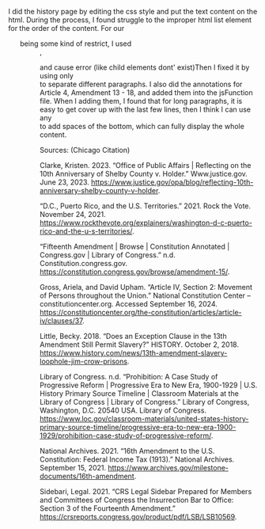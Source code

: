 I did the history page by editing the css style and put the text content on the html. During the process, I found struggle to the improper html list element for the order of the content. For our <ul> being some kind of restrict, I used <dd>,<dl> and cause error (like child elements dont' exist)Then I fixed it by using only <br> to separate different paragraphs. 
I also did the annotations for Article 4, Amendment 13 - 18, and added them into the jsFunction file. When I adding them, I found that for long paragraphs, it is easy to get cover up with the last few lines, then I think I can use any <br> to add spaces of the bottom, which can fully display the whole content.

Sources: (Chicago Citation)

Clarke, Kristen. 2023. “Office of Public Affairs | Reflecting on the 10th Anniversary of Shelby County v. Holder.” Www.justice.gov. June 23, 2023. https://www.justice.gov/opa/blog/reflecting-10th-anniversary-shelby-county-v-holder.

“D.C., Puerto Rico, and the U.S. Territories.” 2021. Rock the Vote. November 24, 2021. https://www.rockthevote.org/explainers/washington-d-c-puerto-rico-and-the-u-s-territories/.

“Fifteenth Amendment | Browse | Constitution Annotated | Congress.gov | Library of Congress.” n.d. Constitution.congress.gov. https://constitution.congress.gov/browse/amendment-15/.

Gross, Ariela, and David Upham. “Article IV, Section 2: Movement of Persons throughout the Union.” National Constitution Center – constitutioncenter.org. Accessed September 16, 2024. https://constitutioncenter.org/the-constitution/articles/article-iv/clauses/37.

Little, Becky. 2018. “Does an Exception Clause in the 13th Amendment Still Permit Slavery?” HISTORY. October 2, 2018. https://www.history.com/news/13th-amendment-slavery-loophole-jim-crow-prisons.

Library of Congress. n.d. “Prohibition: A Case Study of Progressive Reform | Progressive Era to New Era, 1900-1929 | U.S. History Primary Source Timeline | Classroom Materials at the Library of Congress | Library of Congress.” Library of Congress, Washington, D.C. 20540 USA. Library of Congress. https://www.loc.gov/classroom-materials/united-states-history-primary-source-timeline/progressive-era-to-new-era-1900-1929/prohibition-case-study-of-progressive-reform/.

National Archives. 2021. “16th Amendment to the U.S. Constitution: Federal Income Tax (1913).” National Archives. September 15, 2021. https://www.archives.gov/milestone-documents/16th-amendment.

Sidebari, Legal. 2021. “CRS Legal Sidebar Prepared for Members and Committees of Congress the Insurrection Bar to Office: Section 3 of the Fourteenth Amendment.” https://crsreports.congress.gov/product/pdf/LSB/LSB10569.
